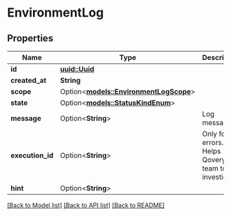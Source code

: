# EnvironmentLog

## Properties

Name | Type | Description | Notes
------------ | ------------- | ------------- | -------------
**id** | [**uuid::Uuid**](uuid::Uuid.md) |  | 
**created_at** | **String** |  | 
**scope** | Option<[**models::EnvironmentLogScope**](EnvironmentLog_scope.md)> |  | [optional]
**state** | Option<[**models::StatusKindEnum**](StatusKindEnum.md)> |  | [optional]
**message** | Option<**String**> | Log message | 
**execution_id** | Option<**String**> | Only for errors. Helps Qovery team to investigate. | [optional]
**hint** | Option<**String**> |  | [optional]

[[Back to Model list]](../README.md#documentation-for-models) [[Back to API list]](../README.md#documentation-for-api-endpoints) [[Back to README]](../README.md)


